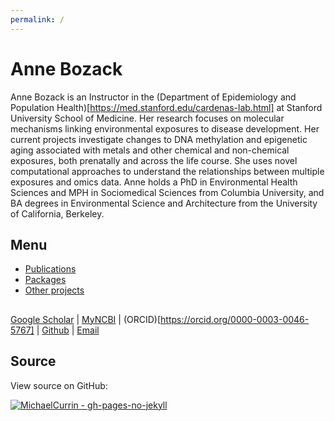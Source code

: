 ```yaml
---
permalink: /
---
```

# **Anne Bozack**

Anne Bozack is an Instructor in the (Department of Epidemiology and Population Health)[https://med.stanford.edu/cardenas-lab.html] at Stanford University School of Medicine. Her research focuses on molecular mechanisms linking environmental exposures to disease development. Her current projects investigate changes to DNA methylation and epigenetic aging associated with metals and other chemical and non-chemical exposures, both prenatally and across the life course. She uses novel computational approaches to understand the relationships between multiple exposures and omics data. Anne holds a PhD in Environmental Health Sciences and MPH in Sociomedical Sciences from Columbia University, and BA degrees in Environmental Science and Architecture from the University of California, Berkeley.

## Menu

- [Publications](publications.md)
- [Packages](packages.md)
- [Other projects](other.md)

##

[Google Scholar](https://scholar.google.com/citations?user=kSzZe7QAAAAJ) | [MyNCBI](https://www.ncbi.nlm.nih.gov/myncbi/anne.bozack.1/bibliography/public/) | (ORCID)[https://orcid.org/0000-0003-0046-5767] | [Github](https://github.com/annebozack) | [Email](mailto:abozack@stanford.edu) 

## Source

View source on GitHub:

[![MichaelCurrin - gh-pages-no-jekyll](https://img.shields.io/static/v1?label=MichaelCurrin&message=gh-pages-no-jekyll&color=blue&logo=github)](https://github.com/MichaelCurrin/gh-pages-no-jekyll)




